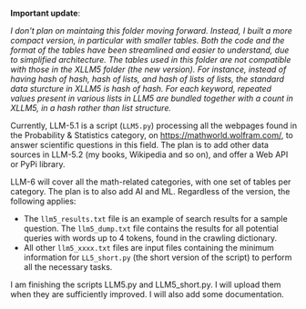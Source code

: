 <b>Important update</b>: <p>
<i>I don't plan on maintaing this folder moving forward. Instead, I built a more compact version, in particular with smaller tables. Both the code and the format of the tables have been streamlined and easier to understand, due to simplified architecture. The tables used in this folder are not compatible with those in the XLLM5 folder (the new version). For instance, instead of having hash of hash, hash of lists, and hash of lists of lists, the standard data sturcture in XLLM5 is hash of hash. For each keyword, repeated values present in various lists in LLM5 are bundled together with a count in XLLM5, in a hash rather than list structure.</i>

Currently, LLM-5.1 is a script (<code>LLM5.py</code>) processing all the webpages found in the Probability & Statistics category, on https://mathworld.wolfram.com/, to answer scientific questions in this field. The plan is to add other data sources in LLM-5.2 (my books, Wikipedia and so on), and offer a Web API or PyPi library. 

LLM-6 will cover all the math-related categories, with one set of tables per category. The plan is to also add AI and ML. Regardless of the version, the following applies:

<ul>
  <li> The <code>llm5_results.txt</code> file is an example of search results for a sample question. The <code>llm5_dump.txt</code> file contains the results for all potential queries with words up to 4 tokens, found in the crawling dictionary.</li>
  <li>All other <code>llm5_xxxx.txt</code> files are input files containing the minimum information for <code>LL5_short.py</code> (the short version of the script) to perform all the necessary tasks.</li>
</ul>

I am finishing the scripts LLM5.py and LLM5_short.py. I will upload them when they are sufficiently improved. I will also add some documentation.
